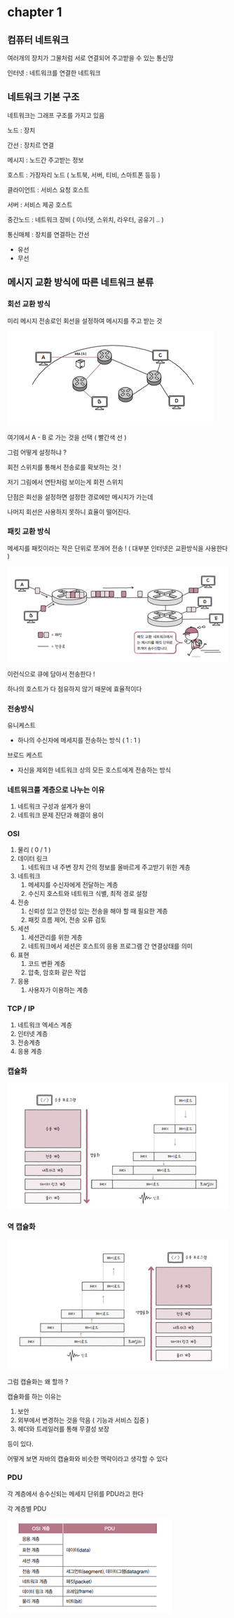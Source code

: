 # chapter 1

## 컴퓨터 네트워크

여러개의 장치가 그물처럼 서로 연결되어 주고받을 수 있는 통신망

인터넷 : 네트워크를 연결한 네트워크

## 네트워크 기본 구조

네트워크는 그래프 구조를 가지고 있음

노드 : 장치

간선 : 장치르 연결

메시지 : 노드간 주고받는 정보

호스트 : 가장자리 노드 ( 노트북, 서버, 티비, 스마트폰 등등 )

클라이언트 : 서비스 요청 호스트

서버 : 서비스 제공 호스트

중간노드 : 네트워크 장비 ( 이너뎃, 스위치, 라우터, 공유기 .. )

통신매체 : 장치를 연결하는 간선

- 유선
- 무선

## 메시지 교환 방식에 따른 네트워크 분류

### 회선 교환 방식

미리 메시지 전송로인 회선을 설정하여 메시지를 주고 받는 것

![alt text](../img/chap1_회선교환방식.PNG)

여기에서 A - B 로 가는 것을 선택 ( 빨간색 선 )

그럼 어떻게 설정하냐 ?

회전 스위치를 통해서 전송로를 확보하는 것 !

저기 그림에서 연탄처럼 보이는게 회전 스위치

단점은 회선을 설정하면 설정한 경로에만 메시지가 가는데

나머지 회선은 사용하지 못하니 효율이 떨어진다.

### 패킷 교환 방식

메세지를 패킷이라는 작은 단위로 쪼개어 전송 ! ( 대부분 인터넷은 교환방식을 사용한다 )

![alt text](../img/chap1_패킷교환방식.PNG)

이런식으로 큐에 담아서 전송한다 !

하나의 호스트가 다 점유하지 않기 때문에 효율적이다

### 전송방식

유니케스트

- 하나의 수신자에 메세지를 전송하는 방식 ( 1 : 1 )

브로드 케스트

- 자신을 제외한 네트워크 상의 모든 호스트에게 전송하는 방식

### 네트워크를 계층으로 나누는 이유

1. 네트워크 구성과 설계가 용이
2. 네트워크 문제 진단과 해결이 용이

### OSI

1. 물리 ( 0 / 1 )
2. 데이터 링크
   1. 네트워크 내 주변 장치 간의 정보를 올바르게 주고받기 위한 계층
3. 네트워크
   1. 메세지를 수신자에게 전달하는 계층
   2. 수신지 호스트와 네트워크 식별, 최적 경로 설정
4. 전송
   1. 신뢰성 있고 안전성 있는 전송을 해야 할 때 필요한 계층
   2. 패킷 흐름 제어, 전송 오류 검토
5. 세션
   1. 세션관리를 위한 게층
   2. 네트워크에서 세션은 호스트의 응용 프로그램 간 연결상태를 의미
6. 표현
   1. 코드 변환 계층
   2. 압축, 암호화 같은 작업
7. 응용
   1. 사용자가 이용하는 계층

### TCP / IP

1. 네트워크 엑세스 계층
2. 인터넷 계층
3. 전송계층
4. 응용 계층

### 캡슐화

![alt text](../img/chap1_캡슐화.PNG)

### 역 캡슐화

![alt text](../img/chap1_역캡슐화.PNG)

그럼 캡슐화는 왜 할까 ?

캡슐화를 하는 이유는

1. 보안
2. 외부에서 변경하는 것을 막음 ( 기능과 서비스 집중 )
3. 헤더와 트레일러를 통해 무결성 보장

등이 있다.

어떻게 보면 자바의 캡슐화와 비슷한 맥락이라고 생각할 수 있다

### PDU

각 계층에서 송수신되는 메세지 단위를 PDU라고 한다

각 계층별 PDU

![alt text](../img/chap1_pdu.PNG)
